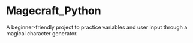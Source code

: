 # Magecraft_Python
A beginner-friendly project to practice variables and user input through a magical character generator.
